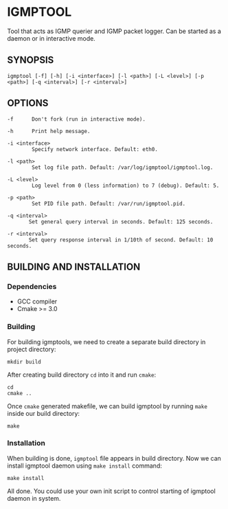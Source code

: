# IGMPTOOL
Tool that acts as IGMP querier and IGMP packet logger. Can be started as a daemon or in interactive mode. 

## SYNOPSIS
    igmptool [-f] [-h] [-i <interface>] [-l <path>] [-L <level>] [-p <path>] [-q <interval>] [-r <interval>]

## OPTIONS
    -f      Don't fork (run in interactive mode).
    
    -h      Print help message.
    
    -i <interface>
            Specify network interface. Default: eth0.
            
    -l <path>
            Set log file path. Default: /var/log/igmptool/igmptool.log.
            
    -L <level>
            Log level from 0 (less information) to 7 (debug). Default: 5.
            
    -p <path>
            Set PID file path. Default: /var/run/igmptool.pid.
            
    -q <interval>
           Set general query interval in seconds. Default: 125 seconds.
           
    -r <interval>
           Set query response interval in 1/10th of second. Default: 10 seconds.
 
## BUILDING AND INSTALLATION
### Dependencies
* GCC compiler
* Cmake >= 3.0

### Building
For building igmptools, we need to create a separate build directory in project directory:

    mkdir build

After creating build directory `cd` into it and run `cmake`:

    cd
    cmake ..

Once `cmake` generated makefile, we can build igmptool by running `make` inside our build directory:

    make

### Installation
When building is done, `igmptool` file appears in build directory. Now we can install igmptool daemon using `make install` command:

    make install
    
All done. You could use your own init script to control starting of igmptool daemon in system.
    
